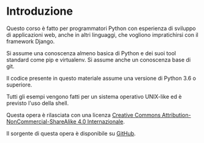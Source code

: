 # Introduzione

Questo corso è fatto per programmatori Python con esperienza di sviluppo di applicazioni web, anche
 in altri linguaggi, che vogliono impratichirsi con il framework Django.

Si assume una conoscenza almeno basica di Python e dei suoi tool standard come pip e virtualenv.
Si assume anche un conoscenza base di git.

Il codice presente in questo materiale assume una versione di Python 3.6 o superiore.

Tutti gli esempi vengono fatti per un sistema operativo UNIX-like ed è previsto l'uso della shell.

Questa opera è rilasciata con una licenza [Creative Commons Attribution-NonCommercial-ShareAlike 4.0 Internazionale](https://creativecommons.org/licenses/by-nc-sa/4.0/legalcode.it).

Il sorgente di questa opera è disponibile su [GitHub](https://github.com/xrmx/un-corso-django).
